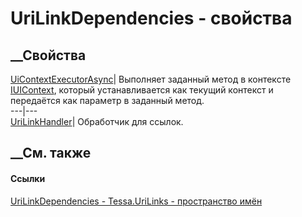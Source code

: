 # UriLinkDependencies - свойства
##  __Свойства
[UiContextExecutorAsync](P_Tessa_UriLinks_UriLinkDependencies_UiContextExecutorAsync.htm)|
Выполняет заданный метод в контексте [IUIContext](T_Tessa_UI_IUIContext.htm),
который устанавливается как текущий контекст и передаётся как параметр в
заданный метод.  
---|---  
[UriLinkHandler](P_Tessa_UriLinks_UriLinkDependencies_UriLinkHandler.htm)|
Обработчик для ссылок.  
## __См. также
#### Ссылки
[UriLinkDependencies - ](T_Tessa_UriLinks_UriLinkDependencies.htm)
[Tessa.UriLinks - пространство имён](N_Tessa_UriLinks.htm)
